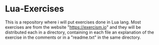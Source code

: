 # Lua-Exercises
This is a repository where i will put exercises done in Lua lang.
Most exercises are from the website "https://exercism.io" and they will be distributed each in a directory, containing in each file an explanation of the exercise in the comments or in a "readme.txt" in the same directory.
